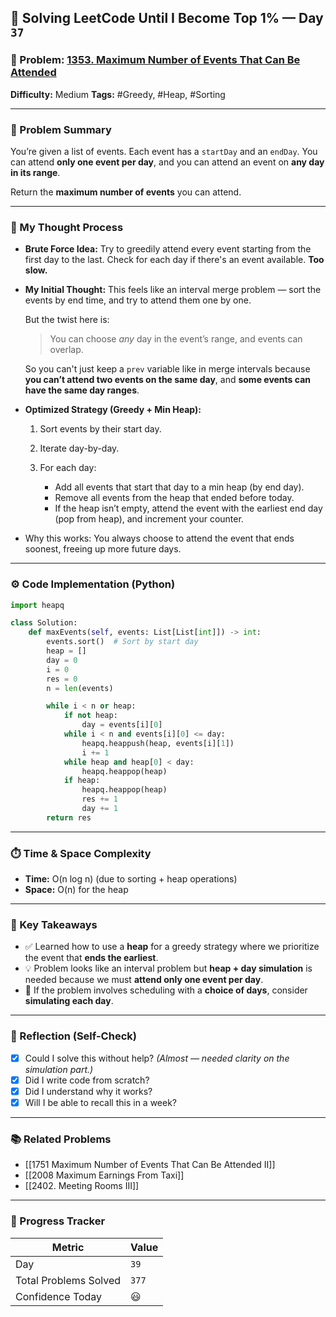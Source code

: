 ## 🧠 Solving LeetCode Until I Become Top 1% — Day `37`

### 🔹 Problem: [1353. Maximum Number of Events That Can Be Attended](https://leetcode.com/problems/maximum-number-of-events-that-can-be-attended/)

**Difficulty:** Medium
**Tags:** #Greedy, #Heap, #Sorting

---

### 📝 Problem Summary

You’re given a list of events. Each event has a `startDay` and an `endDay`. You can attend **only one event per day**, and you can attend an event on **any day in its range**.

Return the **maximum number of events** you can attend.

---

### 🧠 My Thought Process

* **Brute Force Idea:**
  Try to greedily attend every event starting from the first day to the last. Check for each day if there's an event available. **Too slow.**

* **My Initial Thought:**
  This feels like an interval merge problem — sort the events by end time, and try to attend them one by one.

  But the twist here is:

  > You can choose *any* day in the event’s range, and events can overlap.

  So you can't just keep a `prev` variable like in merge intervals because **you can’t attend two events on the same day**, and **some events can have the same day ranges**.

* **Optimized Strategy (Greedy + Min Heap):**

  1. Sort events by their start day.
  2. Iterate day-by-day.
  3. For each day:

     * Add all events that start that day to a min heap (by end day).
     * Remove all events from the heap that ended before today.
     * If the heap isn’t empty, attend the event with the earliest end day (pop from heap), and increment your counter.

* Why this works: You always choose to attend the event that ends soonest, freeing up more future days.

---

### ⚙️ Code Implementation (Python)

```python
import heapq

class Solution:
    def maxEvents(self, events: List[List[int]]) -> int:
        events.sort()  # Sort by start day
        heap = []
        day = 0
        i = 0
        res = 0
        n = len(events)

        while i < n or heap:
            if not heap:
                day = events[i][0]
            while i < n and events[i][0] <= day:
                heapq.heappush(heap, events[i][1])
                i += 1
            while heap and heap[0] < day:
                heapq.heappop(heap)
            if heap:
                heapq.heappop(heap)
                res += 1
                day += 1
        return res
```

---

### ⏱️ Time & Space Complexity

* **Time:** O(n log n)
  (due to sorting + heap operations)
* **Space:** O(n) for the heap

---

### 🧩 Key Takeaways

* ✅ Learned how to use a **heap** for a greedy strategy where we prioritize the event that **ends the earliest**.
* 💡 Problem looks like an interval problem but **heap + day simulation** is needed because we must **attend only one event per day**.
* 💭 If the problem involves scheduling with a **choice of days**, consider **simulating each day**.

---

### 🔁 Reflection (Self-Check)

* [x] Could I solve this without help? *(Almost — needed clarity on the simulation part.)*
* [x] Did I write code from scratch?
* [x] Did I understand why it works?
* [x] Will I be able to recall this in a week?

---

### 📚 Related Problems

* [[1751 Maximum Number of Events That Can Be Attended II]]
* [[2008 Maximum Earnings From Taxi]]
* [[2402. Meeting Rooms III]]

---

### 🚀 Progress Tracker

| Metric                | Value |
| --------------------- | ----- |
| Day                   | `39`  |
| Total Problems Solved | `377` |
| Confidence Today      | 😃    |
